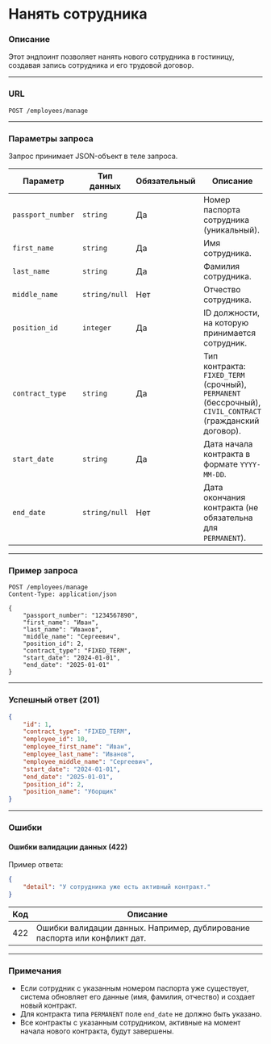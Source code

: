 # Нанять сотрудника

### Описание

Этот эндпоинт позволяет нанять нового сотрудника в гостиницу, создавая запись сотрудника и его трудовой договор.

---

### URL

`POST /employees/manage`

---

### Параметры запроса

Запрос принимает JSON-объект в теле запроса.

| Параметр          | Тип данных    | Обязательный | Описание                                                                 |
|--------------------|---------------|--------------|--------------------------------------------------------------------------|
| `passport_number`  | `string`      | Да           | Номер паспорта сотрудника (уникальный).                                  |
| `first_name`       | `string`      | Да           | Имя сотрудника.                                                          |
| `last_name`        | `string`      | Да           | Фамилия сотрудника.                                                      |
| `middle_name`      | `string/null` | Нет          | Отчество сотрудника.                                                     |
| `position_id`      | `integer`     | Да           | ID должности, на которую принимается сотрудник.                          |
| `contract_type`    | `string`      | Да           | Тип контракта: `FIXED_TERM` (срочный), `PERMANENT` (бессрочный), `CIVIL_CONTRACT` (гражданский договор). |
| `start_date`       | `string`      | Да           | Дата начала контракта в формате `YYYY-MM-DD`.                            |
| `end_date`         | `string/null` | Нет          | Дата окончания контракта (не обязательна для `PERMANENT`).               |

---

### Пример запроса

```http
POST /employees/manage
Content-Type: application/json

{
    "passport_number": "1234567890",
    "first_name": "Иван",
    "last_name": "Иванов",
    "middle_name": "Сергеевич",
    "position_id": 2,
    "contract_type": "FIXED_TERM",
    "start_date": "2024-01-01",
    "end_date": "2025-01-01"
}
```

---

### Успешный ответ (201)

```json
{
    "id": 1,
    "contract_type": "FIXED_TERM",
    "employee_id": 10,
    "employee_first_name": "Иван",
    "employee_last_name": "Иванов",
    "employee_middle_name": "Сергеевич",
    "start_date": "2024-01-01",
    "end_date": "2025-01-01",
    "position_id": 2,
    "position_name": "Уборщик"
}
```

---

### Ошибки

#### Ошибки валидации данных (422)

Пример ответа:

```json
{
    "detail": "У сотрудника уже есть активный контракт."
}
```

| Код   | Описание                                                         |
|-------|-----------------------------------------------------------------|
| 422   | Ошибки валидации данных. Например, дублирование паспорта или конфликт дат. |

---

### Примечания

- Если сотрудник с указанным номером паспорта уже существует, система обновляет его данные (имя, фамилия, отчество) и создает новый контракт.
- Для контракта типа `PERMANENT` поле `end_date` не должно быть указано.
- Все контракты с указанным сотрудником, активные на момент начала нового контракта, будут завершены.